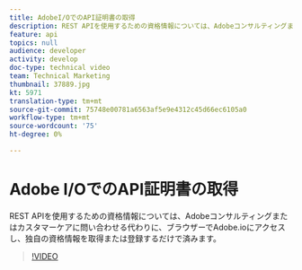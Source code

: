 ```yaml
---
title: AdobeI/OでのAPI証明書の取得
description: REST APIを使用するための資格情報については、Adobeコンサルティングまたはカスタマーケアに問い合わせる代わりに、ブラウザーでAdobe.ioにアクセスし、独自の資格情報を取得または登録するだけで済みます。
feature: api
topics: null
audience: developer
activity: develop
doc-type: technical video
team: Technical Marketing
thumbnail: 37889.jpg
kt: 5971
translation-type: tm+mt
source-git-commit: 75748e00781a6563af5e9e4312c45d66ec6105a0
workflow-type: tm+mt
source-wordcount: '75'
ht-degree: 0%

---
```



# Adobe I/OでのAPI証明書の取得

REST APIを使用するための資格情報については、Adobeコンサルティングまたはカスタマーケアに問い合わせる代わりに、ブラウザーでAdobe.ioにアクセスし、独自の資格情報を取得または登録するだけで済みます。

>[!VIDEO](https://video.tv.adobe.com/v/37889/?quality=12&learn=on)
